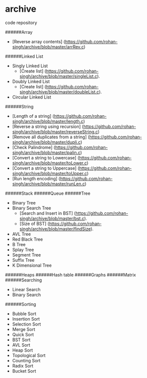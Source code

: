 # archive
code repository

######Array
- [Reverse array contents] (https://github.com/rohan-singh/archive/blob/master/arrRev.c)

######Linked List
- Singly Linked List
  - [Create list] (https://github.com/rohan-singh/archive/blob/master/singleList.c).
- Doubly Linked List
  - [Create list] (https://github.com/rohan-singh/archive/blob/master/doubleList.c).
- Circular Linked List

######String
- [Length of a string] (https://github.com/rohan-singh/archive/blob/master/length.c)
- [Reverse a string using recursion] (https://github.com/rohan-singh/archive/blob/master/reverseString.c)
- [Remove all duplicates from a string] (https://github.com/rohan-singh/archive/blob/master/dupli.c)
- [Check Palindrome] (https://github.com/rohan-singh/archive/blob/master/palin.c)
- [Convert a string to Lowercase] (https://github.com/rohan-singh/archive/blob/master/toLower.c)
- [Convert a string to Uppercase] (https://github.com/rohan-singh/archive/blob/master/toUpper.c)
- [Run length encoding] (https://github.com/rohan-singh/archive/blob/master/runLen.c)

######Stack
######Queue
######Tree
- Binary Tree
- Binary Search Tree
  - [Search and Insert in BST] (https://github.com/rohan-singh/archive/blob/master/bst.c).
  - [Size of BST] (https://github.com/rohan-singh/archive/blob/master/findSize).
- AVL Tree
- Red Black Tree
- B Tree
- Splay Tree
- Segment Tree
- Suffix Tree
- K Dimensional Tree

######Heaps
######Hash table
######Graphs
######Matrix
######Searching
- Linear Search
- Binary Search

######Sorting
- Bubble Sort
- Insertion Sort
- Selection Sort
- Merge Sort
- Quick Sort
- BST Sort
- AVL Sort
- Heap Sort
- Topological Sort
- Counting Sort
- Radix Sort
- Bucket Sort
